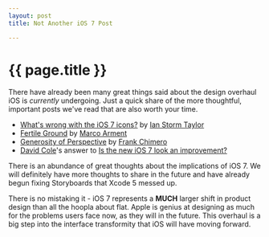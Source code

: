 ```yaml
---
layout: post
title: Not Another iOS 7 Post

---
```

{{ page.title }}
==============

There have already been many great things said about the design overhaul iOS is *currently* undergoing. Just a quick share of the more thoughtful, important posts we've read that are also worth your time. 

  - [What's wrong with the iOS 7 icons?](http://ianstormtaylor.com/whats-wrong-with-the-ios-7-icons/) by [Ian Storm Taylor](https://twitter.com/ianstormtaylor)
  - [Fertile Ground](http://www.marco.org/2013/06/11/fertile-ground) by [Marco Arment](https://twitter.com/marcoarment)
  - [Generosity of Perspective](http://frankchimero.com/blog/2013/06/generosity-of-perspective/) by [Frank Chimero](https://twitter.com/fchimero)
  - [David Cole](http://davidcole.me)'s answer to [Is the new iOS 7 look an improvement?](http://www.quora.com/iOS-7/Is-the-new-Apple-iOS-7-look-an-improvement)
  
There is an abundance of great thoughts about the implications of iOS 7. We will definitely have more thoughts to share in the future and have already begun fixing Storyboards that Xcode 5 messed up. 

There is no mistaking it - iOS 7 represents a **MUCH** larger shift in product design than all the hoopla about flat. Apple is genius at designing as much for the problems users face now, as they will in the future. This overhaul is a big step into the interface transformity that iOS will have moving forward. 